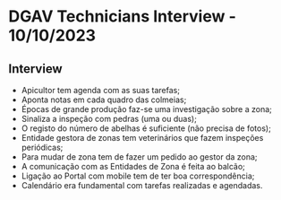 # DGAV Technicians Interview - 10/10/2023

## Interview

- Apicultor tem agenda com as suas tarefas;
- Aponta notas em cada quadro das colmeias;
- Épocas de grande produção faz-se uma investigação sobre a zona;
- Sinaliza a inspeção com pedras (uma ou duas);
- O registo do número de abelhas é suficiente (não precisa de fotos);
- Entidade gestora de zonas tem veterinários que fazem inspeções periódicas;
- Para mudar de zona tem de fazer um pedido ao gestor da zona;
- A comunicação com as Entidades de Zona é feita ao balcão;
- Ligação ao Portal com mobile tem de ter boa correspondência;
- Calendário era fundamental com tarefas realizadas e agendadas.
